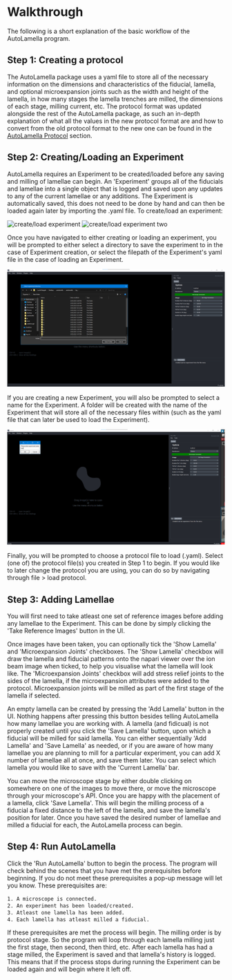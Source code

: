 # Walkthrough
The following is a short explanation of the basic workflow of the AutoLamella program. 

## Step 1: Creating a protocol
The AutoLamella package uses a yaml file to store all of the necessary information on the dimensions and characteristics of the fiducial, lamella, and optional microexpansion joints such as the width and height of the lamella, in how many stages the lamella trenches are milled, the dimensions of each stage, milling current, etc. The protocol format was updated alongside the rest of the AutoLamella package, as such an in-depth explanation of what all the values in the new protocol format are and how to convert from the old protocol format to the new one can be found in the [AutoLamella Protocol](protocol.md) section. 

## Step 2: Creating/Loading an Experiment
AutoLamella requires an Experiment to be created/loaded before any saving and milling of lamellae can begin. An 'Experiment' groups all of the fiducials and lamellae into a single object that is logged and saved upon any updates to any of the current lamellae or any additions. The Experiment is automatically saved, this does not need to be done by hand and can then be loaded again later by importing the .yaml file. To create/load an experiment:

![create/load experiment](img/walkthrough/createExerimentOne.png)
![create/load experiment two](img/walkthrough/createExperimentTwo.png)

Once you have navigated to either creating or loading an experiment, you will be prompted to either select a directory to save the experiment to in the case of Experiment creation, or select the filepath of the Experiment's yaml file in the case of loading an Experiment. 

![select folder/select yaml](img/walkthrough/selectExperimentFolderYaml.png)

If you are creating a new Experiment, you will also be prompted to select a name for the Experiment. A folder will be created with the name of the Experiment that will store all of the necessary files within (such as the yaml file that can later be used to load the Experiment).

![choose Experiment name](img/walkthrough/experimentName.png)

Finally, you will be prompted to choose a protocol file to load (.yaml). Select (one of) the protocol file(s) you created in Step 1 to begin. If you would like to later change the protocol you are using, you can do so by navigating through file > load protocol.

## Step 3: Adding Lamellae
You will first need to take atleast one set of reference images before adding any lamellae to the Experiment. This can be done by simply clicking the 'Take Reference Images' button in the UI. 

Once images have been taken, you can optionally tick the 'Show Lamella' and 'Microexpansion Joints' checkboxes. The 'Show Lamella' checkbox will draw the lamella and fiducial patterns onto the napari viewer over the ion beam image when ticked, to help you visualise what the lamella will look like. The 'Microexpansion Joints' checkbox will add stress relief joints to the sides of the lamella, if the microexpansion attributes were added to the protocol. Microexpansion joints will be milled as part of the first stage of the lamella if selected.

An empty lamella can be created by pressing the 'Add Lamella' button in the UI. Nothing happens after pressing this button besides telling AutoLamella how many lamellae you are working with. A lamella (and fidicual) is not properly created until you click the 'Save Lamella' button, upon which a fiducial will be milled for said lamella. You can either sequentially 'Add Lamella' and 'Save Lamella' as needed, or if you are aware of how many lamellae you are planning to mill for a particular experiment, you can add X number of lamellae all at once, and save them later. You can select which lamella you would like to save with the 'Current Lamella' bar.

You can move the microscope stage by either double clicking on somewhere on one of the images to move there, or move the microscope through your microscope's API. Once you are happy with the placement of a lamella, click 'Save Lamella'. This will begin the milling process of a fiducial a fixed distance to the left of the lamella, and save the lamella's position for later. Once you have saved the desired number of lamellae and milled a fiducial for each, the AutoLamella process can begin.

## Step 4: Run AutoLamella
Click the 'Run AutoLamella' button to begin the process. The program will check behind the scenes that you have met the prerequisites before beginning. If you do not meet these prerequisites a pop-up message will let you know. These prerequisites are:

    1. A microscope is connected.
    2. An experiment has been loaded/created.
    3. Atleast one lamella has been added.
    4. Each lamella has atleast milled a fiducial.

If these prerequisites are met the process will begin. The milling order is by protocol stage. So the program will loop through each lamella milling just the first stage, then second, then third, etc. After each lamella has had a stage milled, the Experiment is saved and that lamella's history is logged. This means that if the process stops during running the Experiment can be loaded again and will begin where it left off.



